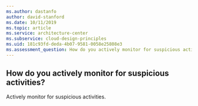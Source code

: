 ```yaml
---
ms.author: dastanfo
author: david-stanford
ms.date: 10/11/2019
ms.topic: article
ms.service: architecture-center
ms.subservice: cloud-design-principles
ms.uid: 181c93fd-deda-4b07-9581-0058e25808e3
ms.assessment_question: How do you actively monitor for suspicious activities?
---
```

## How do you actively monitor for suspicious activities?

Actively monitor for suspicious activities.
